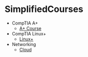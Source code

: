 # SimplifiedCourses

- CompTIA A+
  - [A+ Course](./CompTIA%20A+/README.md)
- CompTIA Linux+
  - [Linux+](./CompTIA%20Linux+/README.md)
- Networking
  - [Cloud](./Networking/README.md)

